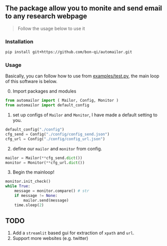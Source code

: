 ## The package allow you to monite and send email to any research webpage

> Follow the usage below to use it 

### Installation

```bash
pip install git+https://github.com/bon-qi/automailor.git
```

### Usage

Basically, you can follow how to use from [examples/test.py](./examples/test.py), the main loop of this software is below.

0. Import packages and modules 

```python
from automailor import ( Mailor, Config, Monitor )
from automailor import default_config
```

1. set up configs of `Mailor` and `Monitor`, I have made a default setting to you.

```python
default_config("./config")
cfg_send = Config("./config/config_send.json")
cfg_url = Config("./config/config_url.json")
```

2. define our `mailor` and `monitor` from config.

```python
mailor = Mailor(**cfg_send.dict())
monitor = Monitor(**cfg_url.dict())
```

3. Begin the mainloop!
```python
monitor.init_check()
while True:
    message = monitor.compare() # str
    if message != None:
        mailor.send(message)
    time.sleep(2)

```

## TODO
1. Add a `streamlit` based gui for extraction of `xpath` and `url`.
2. Support more websites (e.g. twitter)
